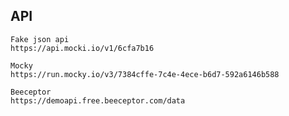 ## API

```
Fake json api
https://api.mocki.io/v1/6cfa7b16
```

```
Mocky
https://run.mocky.io/v3/7384cffe-7c4e-4ece-b6d7-592a6146b588
```

```
Beeceptor
https://demoapi.free.beeceptor.com/data
```
